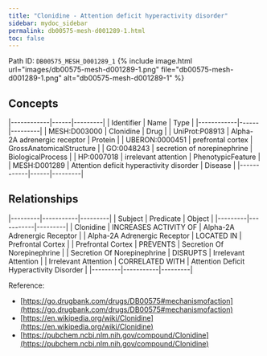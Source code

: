```yaml
---
title: "Clonidine - Attention deficit hyperactivity disorder"
sidebar: mydoc_sidebar
permalink: db00575-mesh-d001289-1.html
toc: false 
---
```



Path ID: `DB00575_MESH_D001289_1`
{% include image.html url="images/db00575-mesh-d001289-1.png" file="db00575-mesh-d001289-1.png" alt="db00575-mesh-d001289-1" %}

## Concepts

|------------|------|---------|
| Identifier | Name | Type    |
|------------|------|---------|
| MESH:D003000 | Clonidine | Drug |
| UniProt:P08913 | Alpha-2A adrenergic receptor | Protein |
| UBERON:0000451 | prefrontal cortex | GrossAnatomicalStructure |
| GO:0048243 | secretion of norepinephrine | BiologicalProcess |
| HP:0007018 | irrelevant attention | PhenotypicFeature |
| MESH:D001289 | Attention deficit hyperactivity disorder | Disease |
|------------|------|---------|

## Relationships

|---------|-----------|---------|
| Subject | Predicate | Object  |
|---------|-----------|---------|
| Clonidine | INCREASES ACTIVITY OF | Alpha-2A Adrenergic Receptor |
| Alpha-2A Adrenergic Receptor | LOCATED IN | Prefrontal Cortex |
| Prefrontal Cortex | PREVENTS | Secretion Of Norepinephrine |
| Secretion Of Norepinephrine | DISRUPTS | Irrelevant Attention |
| Irrelevant Attention | CORRELATED WITH | Attention Deficit Hyperactivity Disorder |
|---------|-----------|---------|

Reference: 
  - [https://go.drugbank.com/drugs/DB00575#mechanismofaction](https://go.drugbank.com/drugs/DB00575#mechanismofaction)
  - [https://en.wikipedia.org/wiki/Clonidine](https://en.wikipedia.org/wiki/Clonidine)
  - [https://pubchem.ncbi.nlm.nih.gov/compound/Clonidine](https://pubchem.ncbi.nlm.nih.gov/compound/Clonidine)
